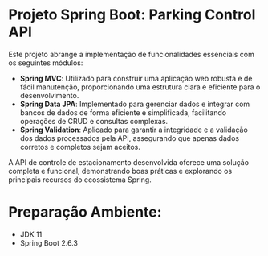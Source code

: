 # Projeto Spring Boot: Parking Control API

Este projeto abrange a implementação de funcionalidades essenciais com os seguintes módulos:

- **Spring MVC**: Utilizado para construir uma aplicação web robusta e de fácil manutenção, proporcionando uma estrutura clara e eficiente para o desenvolvimento.
- **Spring Data JPA**: Implementado para gerenciar dados e integrar com bancos de dados de forma eficiente e simplificada, facilitando operações de CRUD e consultas complexas.
- **Spring Validation**: Aplicado para garantir a integridade e a validação dos dados processados pela API, assegurando que apenas dados corretos e completos sejam aceitos.

A API de controle de estacionamento desenvolvida oferece uma solução completa e funcional, demonstrando boas práticas e explorando os principais recursos do ecossistema Spring.

# Preparação Ambiente:
- JDK 11
- Spring Boot 2.6.3
